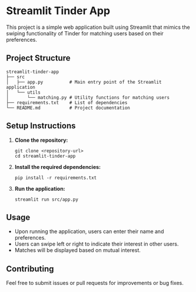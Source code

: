 # Streamlit Tinder App

This project is a simple web application built using Streamlit that mimics the swiping functionality of Tinder for matching users based on their preferences.

## Project Structure

```
streamlit-tinder-app
├── src
│   ├── app.py          # Main entry point of the Streamlit application
│   └── utils
│       └── matching.py # Utility functions for matching users
├── requirements.txt    # List of dependencies
└── README.md           # Project documentation
```

## Setup Instructions

1. **Clone the repository:**
   ```
   git clone <repository-url>
   cd streamlit-tinder-app
   ```

2. **Install the required dependencies:**
   ```
   pip install -r requirements.txt
   ```

3. **Run the application:**
   ```
   streamlit run src/app.py
   ```

## Usage

- Upon running the application, users can enter their name and preferences.
- Users can swipe left or right to indicate their interest in other users.
- Matches will be displayed based on mutual interest.

## Contributing

Feel free to submit issues or pull requests for improvements or bug fixes.